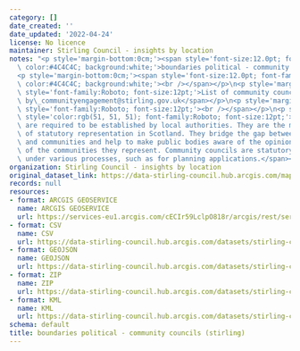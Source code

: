 ```yaml
---
category: []
date_created: ''
date_updated: '2022-04-24'
license: No licence
maintainer: Stirling Council - insights by location
notes: "<p style='margin-bottom:0cm;'><span style='font-size:12.0pt; font-family:Roboto;\
  \ color:#4C4C4C; background:white;'>boundaries political - community councils (stirling)</span></p>\n\
  <p style='margin-bottom:0cm;'><span style='font-size:12.0pt; font-family:Roboto;\
  \ color:#4C4C4C; background:white;'><br /></span></p>\n<p style='margin-bottom:0cm;'><span\
  \ style='font-family:Roboto; font-size:12pt;'>List of community councils is managed\
  \ by\_communityengagement@stirling.gov.uk</span></p>\n<p style='margin-bottom:0cm;'><span\
  \ style='font-family:Roboto; font-size:12pt;'><br /></span></p>\n<p style='margin-bottom:0cm;'><span\
  \ style='color:rgb(51, 51, 51); font-family:Roboto; font-size:12pt;'>Community councils\
  \ are required to be established by local authorities. They are the most local tier\
  \ of statutory representation in Scotland. They bridge the gap between local authorities\
  \ and communities and help to make public bodies aware of the opinions and needs\
  \ of the communities they represent. Community councils are statutory consultees\
  \ under various processes, such as for planning applications.</span></p>"
organization: Stirling Council - insights by location
original_dataset_link: https://data-stirling-council.hub.arcgis.com/maps/stirling-council::boundaries-political-community-councils-stirling
records: null
resources:
- format: ARCGIS GEOSERVICE
  name: ARCGIS GEOSERVICE
  url: https://services-eu1.arcgis.com/cECIr59LclpO818r/arcgis/rest/services/Political_Boundaries_Community_Councils_Stirling/FeatureServer/2
- format: CSV
  name: CSV
  url: https://data-stirling-council.hub.arcgis.com/datasets/stirling-council::boundaries-political-community-councils-stirling.csv?outSR=%7B%22latestWkid%22%3A27700%2C%22wkid%22%3A27700%7D
- format: GEOJSON
  name: GEOJSON
  url: https://data-stirling-council.hub.arcgis.com/datasets/stirling-council::boundaries-political-community-councils-stirling.geojson?outSR=%7B%22latestWkid%22%3A27700%2C%22wkid%22%3A27700%7D
- format: ZIP
  name: ZIP
  url: https://data-stirling-council.hub.arcgis.com/datasets/stirling-council::boundaries-political-community-councils-stirling.zip?outSR=%7B%22latestWkid%22%3A27700%2C%22wkid%22%3A27700%7D
- format: KML
  name: KML
  url: https://data-stirling-council.hub.arcgis.com/datasets/stirling-council::boundaries-political-community-councils-stirling.kml?outSR=%7B%22latestWkid%22%3A27700%2C%22wkid%22%3A27700%7D
schema: default
title: boundaries political - community councils (stirling)
---
```


